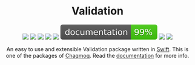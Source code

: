 <div align="center">
    <h1>Validation</h1>
    <p>
        <a href="https://swift.org/download/#releases"><img src="https://img.shields.io/badge/swift-5.3+-brightgreen.svg" /></a>
        <a href="https://github.com/chaqmoq/validation/blob/master/LICENSE/"><img src="https://img.shields.io/badge/license-MIT-brightgreen.svg" /></a>
        <a href="https://github.com/chaqmoq/validation/actions"><img src="https://github.com/chaqmoq/validation/workflows/ci/badge.svg" /></a>
        <a href="https://www.codacy.com/gh/chaqmoq/validation/dashboard?utm_source=github.com&amp;utm_medium=referral&amp;utm_content=chaqmoq/validation&amp;utm_campaign=Badge_Grade"><img src="https://app.codacy.com/project/badge/Grade/42453f7665094aaaa44fc2d3836090ac" /></a>
        <a href="https://codecov.io/gh/chaqmoq/validation"><img src="https://codecov.io/gh/chaqmoq/validation/branch/master/graph/badge.svg?token=MSOL621519" /></a>
        <a href="https://chaqmoq.dev/validation/"><img src="https://github.com/chaqmoq/validation/raw/gh-pages/badge.svg" /></a>
        <a href="https://github.com/chaqmoq/validation/blob/master/CONTRIBUTING.md"><img src="https://img.shields.io/badge/contributing-guide-brightgreen.svg" /></a>
        <a href="https://twitter.com/chaqmoqdev"><img src="https://img.shields.io/badge/twitter-chaqmoqdev-brightgreen.svg" /></a>
    </p>
    <p>An easy to use and extensible Validation package written in <a href="https://swift.org">Swift</a>. This is one of the packages of <a href="https://chaqmoq.dev">Chaqmoq</a>. Read the <a href="https://docs.chaqmoq.dev">documentation</a> for more info.</p>
</div>
